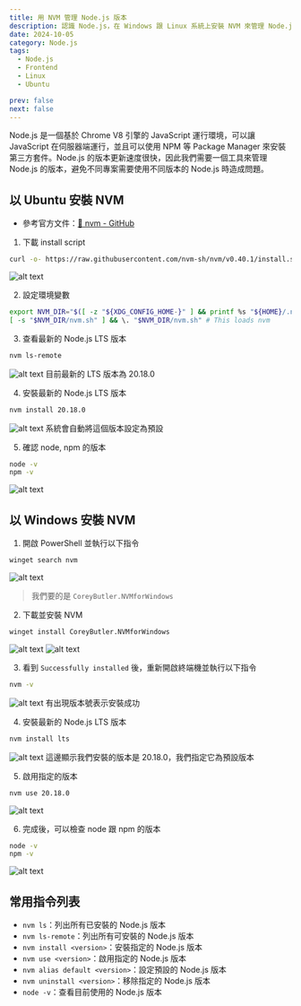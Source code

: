 ```yaml
---
title: 用 NVM 管理 Node.js 版本
description: 認識 Node.js，在 Windows 跟 Linux 系統上安裝 NVM 來管理 Node.js 版本。
date: 2024-10-05
category: Node.js
tags:
  - Node.js
  - Frontend
  - Linux
  - Ubuntu

prev: false
next: false
---
```


Node.js 是一個基於 Chrome V8 引擎的 JavaScript 運行環境，可以讓 JavaScript 在伺服器端運行，並且可以使用 NPM 等 Package Manager 來安裝第三方套件。Node.js 的版本更新速度很快，因此我們需要一個工具來管理 Node.js 的版本，避免不同專案需要使用不同版本的 Node.js 時造成問題。

## 以 Ubuntu 安裝 NVM

- 參考官方文件：[🔗 nvm - GitHub](https://github.com/nvm-sh/nvm?tab=readme-ov-file#installing-and-updating)

1. 下載 install script

```bash
curl -o- https://raw.githubusercontent.com/nvm-sh/nvm/v0.40.1/install.sh | bash
```

![alt text](image-7.png)

2. 設定環境變數

```bash
export NVM_DIR="$([ -z "${XDG_CONFIG_HOME-}" ] && printf %s "${HOME}/.nvm" || printf %s "${XDG_CONFIG_HOME}/nvm")"
[ -s "$NVM_DIR/nvm.sh" ] && \. "$NVM_DIR/nvm.sh" # This loads nvm
```

3. 查看最新的 Node.js LTS 版本

```bash
nvm ls-remote
```

![alt text](image-8.png)
目前最新的 LTS 版本為 20.18.0

4. 安裝最新的 Node.js LTS 版本

```bash
nvm install 20.18.0
```

![alt text](image-9.png)
系統會自動將這個版本設定為預設

5. 確認 node, npm 的版本

```bash
node -v
npm -v
```

![alt text](image-10.png)

## 以 Windows 安裝 NVM

1. 開啟 PowerShell 並執行以下指令

```bash
winget search nvm
```

![alt text](image.png)

> 我們要的是 `CoreyButler.NVMforWindows`

2. 下載並安裝 NVM

```bash
winget install CoreyButler.NVMforWindows
```

![alt text](image-1.png)
![alt text](image-2.png)

3. 看到 `Successfully installed` 後，重新開啟終端機並執行以下指令

```bash
nvm -v
```

![alt text](image-3.png)
有出現版本號表示安裝成功

4. 安裝最新的 Node.js LTS 版本

```bash
nvm install lts
```

![alt text](image-4.png)
這邊顯示我們安裝的版本是 20.18.0，我們指定它為預設版本

5. 啟用指定的版本

```bash
nvm use 20.18.0
```

![alt text](image-5.png)

6. 完成後，可以檢查 node 跟 npm 的版本

```bash
node -v
npm -v
```

![alt text](image-6.png)

## 常用指令列表

- `nvm ls`：列出所有已安裝的 Node.js 版本
- `nvm ls-remote`：列出所有可安裝的 Node.js 版本
- `nvm install <version>`：安裝指定的 Node.js 版本
- `nvm use <version>`：啟用指定的 Node.js 版本
- `nvm alias default <version>`：設定預設的 Node.js 版本
- `nvm uninstall <version>`：移除指定的 Node.js 版本
- `node -v`：查看目前使用的 Node.js 版本
